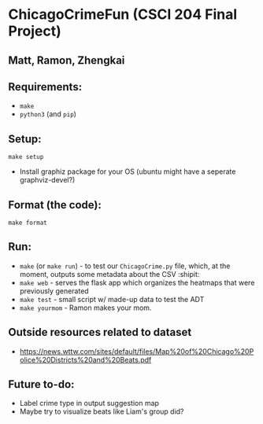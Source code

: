 # ChicagoCrimeFun (CSCI 204 Final Project)
## Matt, Ramon, Zhengkai

## Requirements:
* `make`
* `python3` (and `pip`)

## Setup:
`make setup`
* Install graphiz package for your OS (ubuntu might have a seperate graphviz-devel?)

## Format (the code):
`make format`

## Run:
* `make` (or `make run`) - to test our `ChicagoCrime.py` file, which, at the moment, outputs some metadata about the CSV :shipit:
* `make web` - serves the flask app which organizes the heatmaps that were previously generated
* `make test` - small script w/ made-up data to test the ADT
* `make yourmom` - Ramon makes your mom.

## Outside resources related to dataset
* https://news.wttw.com/sites/default/files/Map%20of%20Chicago%20Police%20Districts%20and%20Beats.pdf

## Future to-do:
* Label crime type in output suggestion map
* Maybe try to visualize beats like Liam's group did?

